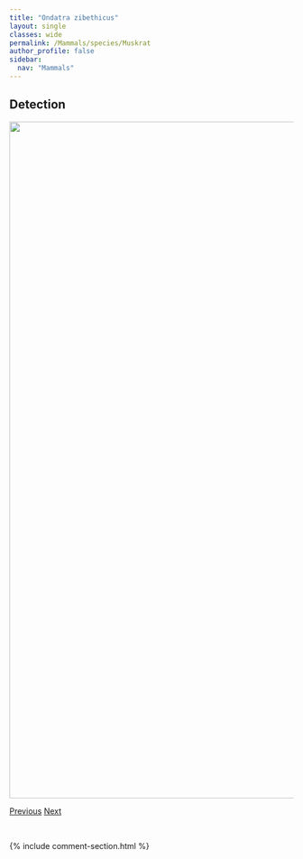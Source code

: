 ```yaml
---
title: "Ondatra zibethicus"
layout: single
classes: wide
permalink: /Mammals/species/Muskrat
author_profile: false
sidebar:
  nav: "Mammals"
---
```


<h2>Detection</h2>

<a href="https://drive.google.com/uc?export=view&id=1UnLNesu-jnshW_yesbguIyq5V98VYCxp">
<img src="https://drive.google.com/uc?export=view&id=1UnLNesu-jnshW_yesbguIyq5V98VYCxp" height = "1200" width = "800">
</a>


<a href="/DevelopmentWebsite/Mammals/species/Muledeer" class="pagination--pager" title="Odocoileus hemionus">Previous</a> <a href="/DevelopmentWebsite/Mammals/species/NorthernFlyingSquirrel" class="pagination--pager" title="Glaucomys sabrinus">Next</a>

<p>&nbsp;</p>

{% include comment-section.html %}
